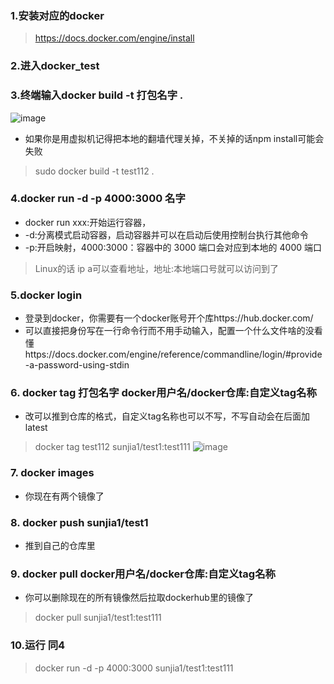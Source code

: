 ### 1.安装对应的docker
> https://docs.docker.com/engine/install
### 2.进入docker_test
### 3.终端输入docker build -t 打包名字 .
![image](https://user-images.githubusercontent.com/102155088/168894361-fb6bd3cf-dc35-41dd-926e-fb59013853f4.png)
- 如果你是用虚拟机记得把本地的翻墙代理关掉，不关掉的话npm install可能会失败
> sudo docker build -t test112 .
### 4.docker run -d -p 4000:3000 名字
- docker run xxx:开始运行容器，
- -d:分离模式启动容器，启动容器并可以在启动后使用控制台执行其他命令
- -p:开启映射，4000:3000：容器中的 3000 端口会对应到本地的 4000 端口
> Linux的话 ip a可以查看地址，地址:本地端口号就可以访问到了
### 5.docker login  
- 登录到docker，你需要有一个docker账号开个库https://hub.docker.com/
- 可以直接把身份写在一行命令行而不用手动输入，配置一个什么文件啥的没看懂https://docs.docker.com/engine/reference/commandline/login/#provide-a-password-using-stdin
### 6. docker tag  打包名字  docker用户名/docker仓库:自定义tag名称
- 改可以推到仓库的格式，自定义tag名称也可以不写，不写自动会在后面加latest 
> docker tag test112  sunjia1/test1:test111
![image](https://user-images.githubusercontent.com/102155088/168899140-91efb51c-f2dc-41ef-ae32-3a4f4f3c9e8d.png)
### 7. docker images
- 你现在有两个镜像了
### 8. docker push sunjia1/test1
- 推到自己的仓库里
### 9. docker pull docker用户名/docker仓库:自定义tag名称
- 你可以删除现在的所有镜像然后拉取dockerhub里的镜像了
> docker pull sunjia1/test1:test111   
### 10.运行 同4 
> docker run -d -p 4000:3000 sunjia1/test1:test111 
